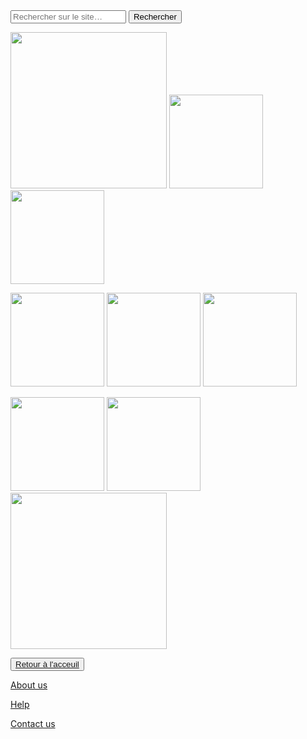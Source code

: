 <html lang="fr">
    <head>
        <meta charset="utf-8">
        <title>GifMignon/About_us</title>
    </head>

  <body>
    <form role="search">
  <div>
    <input type="search" id="maRecherche" name="q"
     placeholder="Rechercher sur le site…"
     aria-label="Rechercher parmi le contenu du site">
    <button>Rechercher</button>
  </div>
</form><img class="project-pic" src="https://media.tenor.com/images/8ddb9bfaf25874ae2b183715b5f83275/tenor.gif" style="width: 250px;" />
<img class="project-pic" src="https://www.zakstudio.com/wp-content/uploads/2012/12/gif-anime-jeu-video-rambo.gif" style="width: 150px;" />
<img class="project-pic" src="https://images6.fanpop.com/image/photos/42000000/Mortal-Kombat-11-GIF-video-games-42098248-540-268.gif" style="width: 150px;" />
<p></p>
<img class="project-pic" src="https://data.photofunky.net/output/image/2/2/3/e/223e6b/photofunky.gif" style="width: 150px;" />
<img class="project-pic" src="https://media1.giphy.com/media/v4NQKtG6KEW8kUv08q/200.gif" style="width: 150px;" />
<img class="project-pic" src="https://images.squarespace-cdn.com/content/v1/5a7aea36edaed8a02695b11d/1547654539199-XY0MVDUGILHC399N8ZY4/ke17ZwdGBToddI8pDm48kIFBz-J9G1GnGgEyRuZ7qvlZw-zPPgdn4jUwVcJE1ZvWEtT5uBSRWt4vQZAgTJucoTqqXjS3CfNDSuuf31e0tVFp0_6UolxFujChiOCFgmAkXK_6YgKXGvCz1u287OvqEzqWIIaSPh2v08GbKqpiV54/zachary-soares-knight-run.gif" style="width: 150px;" />
<p></p>
<img class="project-pic" src="https://media0.giphy.com/media/YWUpVw86AtIbe/giphy.gif" style="width: 150px;" />
<img class="project-pic" src="https://gamezo.co.uk/wp-content/uploads/2020/12/Keqing-GIF-1.gif" style="width: 150px;" />
<img class="project-pic" src="https://media.tenor.com/images/c7ee1b613a7ddf98ed7c564029bd9c32/tenor.gif" style="width: 250px;" />
<p></p>
    <button><a href="https://nsi-team.github.io/GIF_mignon/">Retour à l'acceuil</a></button>
    <p> </p>
    <a href="https://nsi-team.github.io/About_us/">About us</a>
    <p></p>
    <a href="https://nsi-team.github.io/Help/">Help</a>
    <p></p>
    <a href="https://nsi-team.github.io/Contact_Us/">Contact us</a>


